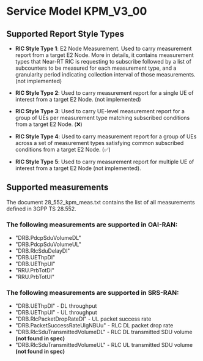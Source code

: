 # Service Model KPM_V3_00

## Supported Report Style Types
- **RIC Style Type 1**:  E2 Node Measurement. Used to carry measurement report from a target E2 Node. More in details,
                    it contains measurement types that Near-RT RIC is requesting to subscribe followed by a list 
                    of subcounters to be measured for each measurement type, and a granularity period
                    indicating collection interval of those measurements. (not implemented)


- **RIC Style Type 2**: Used to carry measurement report for a single UE of interest from a target E2 Node. (not implemented)


- **RIC Style Type 3**: Used to carry UE-level measurement report for a group of UEs per measurement type matching subscribed conditions from a target E2 Node. (:x:)


- **RIC Style Type 4**: Used to carry measurement report for a group of UEs across a set of measurement types satisfying common subscribed conditions from a target E2 Node. (:white_check_mark:)


- **RIC Style Type 5**: Used to carry measurement report for multiple UE of interest from a target E2 Node (not implemented).

## Supported measurements

The document 28_552_kpm_meas.txt contains the list of all measurements defined in 3GPP TS 28.552.

### The following measurements are supported in OAI-RAN:

- "DRB.PdcpSduVolumeDL"
- "DRB.PdcpSduVolumeUL"
- "DRB.RlcSduDelayDl"
- "DRB.UEThpDl"
- "DRB.UEThpUl"
- "RRU.PrbTotDl"
- "RRU.PrbTotUl"

### The following measurements are supported in SRS-RAN:

- "DRB.UEThpDl" - DL throughput
- "DRB.UEThpUl" - UL throughput
- "DRB.RlcPacketDropRateDl" - UL packet success rate
- "DRB.PacketSuccessRateUlgNBUu" - RLC DL packet drop rate
- "DRB.RlcSduTransmittedVolumeDL" - RLC DL transmitted SDU volume **(not found in spec)**
- "DRB.RlcSduTransmittedVolumeUL" - RLC UL transmitted SDU volume **(not found in spec)**